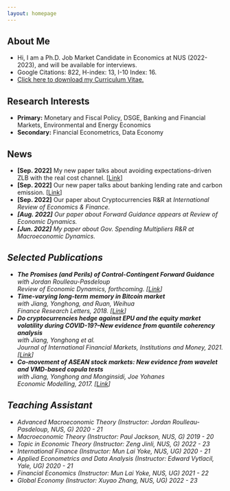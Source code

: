 ```yaml
---
layout: homepage
---
```


## About Me
- Hi, I am a Ph.D. Job Market Candidate in Economics at NUS (2022-2023), and will be available for interviews.
- Google Citations: 822, H-index: 13, I-10 Index: 16.
- <a href="/assets/pdfs/CV/CV_HeNie.pdf" target="_blank" class="btn btn-sm z-depth-0" role="button">Click here to download my Curriculum Vitae.</a>

## Research Interests

- **Primary:** Monetary and Fiscal Policy, DSGE, Banking and Financial Markets, Environmental and Energy Economics
- **Secondary:** Financial Econometrics, Data Economy


## News     
- **[Sep. 2022]** My new paper talks about avoiding expectations-driven ZLB with the real cost channel.
  [<a href="/assets/pdfs/papers/AELT.pdf" target="_blank" class="btn btn-sm z-depth-0" role="button">Link</a>]
- **[Sep. 2022]** Our new paper talks about banking lending rate and carbon emission.
  [<a href="/assets/pdfs/papers/SSRN-id4219603.pdf" target="_blank" class="btn btn-sm z-depth-0" role="button">Link</a>]
- **[Sep. 2022]** Our paper about Cryptocurrencies R&R at <i>International Review of Economics & Finance<i>.
- **[Aug. 2022]** Our paper about Forward Guidance appears at <i>Review of Economic Dynamics<i>.
- **[Jun. 2022]** My paper about Gov. Spending Multipliers R&R at <i>Macroeconomic Dynamics<i>.


## Selected Publications

- **The Promises (and Perils) of Control-Contingent Forward Guidance**
  <br>
  with Jordan Roulleau-Pasdeloup
  <br>
  <i>
  Review of Economic Dynamics, forthcoming.
  <i>
  [<a href="https://doi.org/10.1016/j.red.2022.07.002" target="_blank" class="btn btn-sm z-depth-0" role="button">Link</a>] 
- **Time-varying long-term memory in Bitcoin market**
   <br>
   with Jiang, Yonghong, and Ruan, Weihua
    <br>
    <i>
    Finance Research Letters, 2018.
    <i>
   [<a href="https://doi.org/10.1016/j.frl.2017.12.009" target="_blank" class="btn btn-sm z-depth-0" role="button">Link</a>] 
- **Do cryptocurrencies hedge against EPU and the equity market volatility during COVID-19?–New evidence from quantile coherency analysis**
     <br>with Jiang, Yonghong et al.
      <br>
      <i>
    Journal of International Financial Markets, Institutions and Money, 2021.
    <i>
    [<a href="https://doi.org/10.1016/j.intfin.2021.101324" target="_blank" class="btn btn-sm z-depth-0" role="button">Link</a>]      
- **Co-movement of ASEAN stock markets: New evidence from wavelet and VMD-based copula tests**
     <br>with Jiang, Yonghong and Monginsidi, Joe Yohanes
      <br>
      <i>
    Economic Modelling, 2017.
    <i>
      [<a href="https://doi.org/10.1016/j.econmod.2017.04.012" target="_blank" class="btn btn-sm z-depth-0" role="button">Link</a>] 
    
      
## Teaching Assistant 
- Advanced Macroeconomic Theory (Instructor: Jordan Roulleau-Pasdeloup, NUS, G) 2020 - 21
- Macroeconomic Theory (Instructor: Paul Jackson, NUS, G) 2019 - 20
- Topic in Economic Theory (Instructor: Zeng Jinli, NUS, G) 2022 - 23
- International Finance (Instructor: Mun Lai Yoke, NUS, UG) 2020 - 21
- Applied Econometrics and Data Analysis (Instructor: Edward Vytlacil, Yale, UG) 2020 - 21
- Financial Economics (Instructor: Mun Lai Yoke, NUS, UG) 2021 - 22
- Global Economy (Instructor: Xuyao Zhang, NUS, UG) 2022 - 23

      

